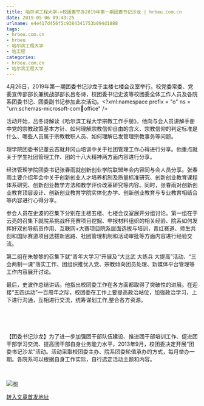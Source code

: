 ```yaml
---
title: 哈尔滨工程大学->校团委举办2019年第一期团委书记沙龙 | hrbeu.com.cn
date: 2019-05-06 09:43:25
urlname: e4e417d456f5c9384341753b094d1888
tags: 
- hrbeu.com.cn
- hrbeu
- 哈尔滨工程大学
- 哈工程
categories:
- hrbeu.com.cn
- 哈尔滨工程大学
---
```


4月26日，2019年第一期团委书记沙龙于主楼七楼会议室举行。校党委常委、党委宣传部部长兼统战部部长吕冬诗，校团委书记史波等校团委全体工作人员及各院系团委书记、团委副书记参加此次活动。<?xml:namespace prefix = "o" ns = "urn:schemas-microsoft-com:office:office" />

活动开始，吕冬诗解读《哈尔滨工程大学宗教工作手册》。他向与会人员讲解手册中党的宗教政策基本方针、如何理解宗教信仰自由的含义、宗教信仰的判定标准是什么、哪些人员属于宗教教职人员、如何理解已发管理宗教事务等问题。

理学院团委书记董云吉就井冈山培训中关于社团管理工作心得进行分享。他重点就关于学生社团管理工作、团的十八大精神两方面内容进行分享。

经济管理学院团委书记张春雨就创新创业学院联盟年会内容同与会人员分享。张春雨主要介绍年会中关于创新创业人才培养机制及质量标准研究、创新创业教育课程体系研究、创新创业教学方法和教学评价改革研究等内容。同时，张春雨对创新创业教育顶层设计、创新创业教育学院实体化办学、创新创业教育与专业教育相结合等内容进行心得分享。

参会人员在史波的召集下分别在主楼五楼、七楼会议室展开分组讨论。第一组在于云亮的召集下就院系挑战杯竞赛项目挖掘、申报材料组织的相关经验、院系如何发挥好双创导航员作用、互联网+大赛项目院系层面选拔与培训，青红赛道、师生共创和国际赛道项目选拔新思路、社团管理机制和活动审批等方面内容进行经验交流。

第二组在朱黎黎的召集下就“青年大学习”开展及“大比武 大练兵 大提高”活动、“三会两制一课”落实工作、团组织推优入党、宗教倾向团员处理、新媒体平台管理等工作内容展开讨论。

最后，史波作总结讲话。他指出校团委工作在各方面都取得了突破性的进展。在迎接“五四运动”一百周年之际，校团委在工作上要提高政治站位，加强政治学习，上下进行沟通，互相进行交流，统筹谋划工作,整合各方资源。

 

 

【团委书记沙龙】为了进一步加强团干部队伍建设、推进团干部培训工作、促进团干部学习交流、提高团干部自身业务能力水平，2013年9月，校团委决定开展“团委书记沙龙”活动。活动采取校团委主办、院系团委轮值承办的方式，每月举办一期。各院系可以根据自身工作实际，自行选定活动主题和内容。

 

![图](http://gongxue.cn/news/UploadFiles_4906/201904/2019043017375746.jpg)

[转入文章首发地址](http://gongxue.cn/news/2019/201904/news_195278.html)